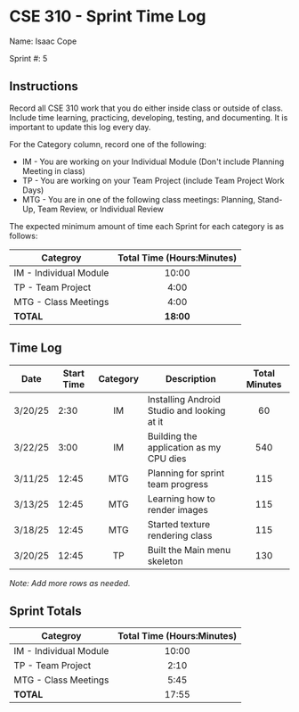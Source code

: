 # CSE 310 - Sprint Time Log

Name: Isaac Cope

Sprint #: 5

## Instructions

Record all CSE 310 work that you do either inside class or outside of class.  Include time learning, practicing, developing, testing, and documenting.  It is important to update this log every day.

For the Category column, record one of the following:
* IM - You are working on your Individual Module (Don't include Planning Meeting in class)
* TP - You are working on your Team Project (include Team Project Work Days)
* MTG - You are in one of the following class meetings: Planning, Stand-Up, Team Review, or Individual Review

The expected minimum amount of time each Sprint for each category is as follows:

|Categroy                       |Total Time (Hours:Minutes)|
|-------------------------------|:------------------------:|
|IM - Individual Module         |          10:00           |
|TP - Team Project              |           4:00           |
|MTG - Class Meetings           |           4:00           |
|**TOTAL**                      |        **18:00**         |

## Time Log

|Date      |Start Time|Category|Description                                 |Total Minutes|
|----------|----------|:------:|--------------------------------------------|:-----------:|
|  3/20/25 |   2:30   |   IM   | Installing Android Studio and looking at it|     60      |
|  3/22/25 |   3:00   |   IM   |  Building the  application as my CPU dies  |     540     |
|  3/11/25 |   12:45  |  MTG   |       Planning for sprint team progress    |     115     |
|  3/13/25 |   12:45  |  MTG   |           Learning how to render images    |     115     |
|  3/18/25 |   12:45  |  MTG   |         Started texture rendering class    |     115     |
|  3/20/25 |   12:45  |   TP   |       Built the Main menu skeleton         |     130     |

_Note: Add more rows as needed._

## Sprint Totals

|Categroy                       |Total Time (Hours:Minutes)|
|-------------------------------|:------------------------:|
|IM - Individual Module         |          10:00           |
|TP - Team Project              |          2:10            |
|MTG - Class Meetings           |          5:45            |
|**TOTAL**                      |          17:55            |